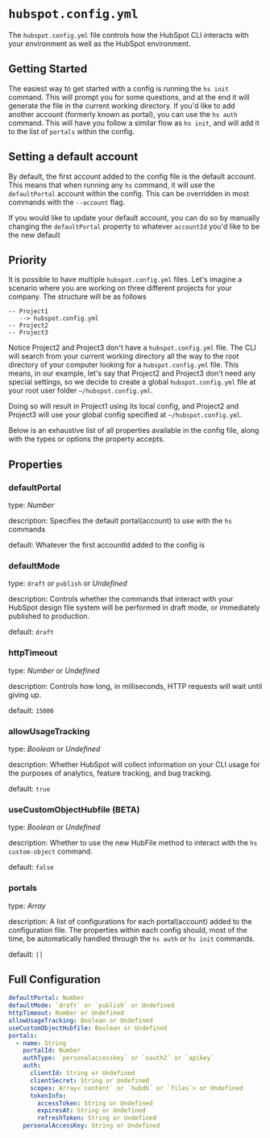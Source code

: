 # `hubspot.config.yml`

The `hubspot.config.yml` file controls how the HubSpot CLI interacts with your environment as well as the HubSpot environment.

## Getting Started

The easiest way to get started with a config is running the `hs init` command. This will prompt you for some questions, and at the end it will generate the file in the current working directory. If you'd like to add another account (formerly known as portal), you can use the `hs auth` command. This will have you follow a similar flow as `hs init`, and will add it to the list of `portals` within the config.

## Setting a default account

By default, the first account added to the config file is the default account. This means that when running any `hs` command, it will use the `defaultPortal` account within the config. This can be overridden in most commands with the `--account` flag.

If you would like to update your default account, you can do so by manually changing the `defaultPortal` property to whatever `accountId` you'd like to be the new default

## Priority

It is possible to have multiple `hubspot.config.yml` files. Let's imagine a scenario where you are working on three different projects for your company. The structure will be as follows

```
-- Project1
   --> hubspot.config.yml
-- Project2
-- Project3
```

Notice Project2 and Project3 don't have a `hubspot.config.yml` file. The CLI will search from your current working directory all the way to the root directory of your computer looking for a `hubspot.config.yml` file. This means, in our example, let's say that Project2 and Project3 don't need any special settings, so we decide to create a global `hubspot.config.yml` file at your root user folder `~/hubspot.config.yml`.

Doing so will result in Project1 using its local config, and Project2 and Project3 will use your global config specified at `~/hubspot.config.yml`.

Below is an exhaustive list of all properties available in the config file, along with the types or options the property accepts.

## Properties

### defaultPortal

type: _Number_

description: Specifies the default portal(account) to use with the `hs` commands

default: Whatever the first accountId added to the config is

### defaultMode

type: `draft` or `publish` or _Undefined_

description: Controls whether the commands that interact with your HubSpot design file system will be performed in draft mode, or immediately published to production.

default: `draft`

### httpTimeout

type: _Number_ or _Undefined_

description: Controls how long, in milliseconds, HTTP requests will wait until giving up.

default: `15000`

### allowUsageTracking

type: _Boolean_ or _Undefined_

description: Whether HubSpot will collect information on your CLI usage for the purposes of analytics, feature tracking, and bug tracking.

default: `true`

### useCustomObjectHubfile (BETA)

type: _Boolean_ or _Undefined_

description: Whether to use the new HubFile method to interact with the `hs custom-object` command.

default: `false`

### portals

type: _Array_

description: A list of configurations for each portal(account) added to the configuration file. The properties within each config should, most of the time, be automatically handled through the `hs auth` or `hs init` commands.

default: `[]`

## Full Configuration

```yml
defaultPortal: Number
defaultMode: `draft` or `publish` or Undefined
httpTimeout: Number or Undefined
allowUsageTracking: Boolean or Undefined
useCustomObjectHubfile: Boolean or Undefined
portals:
  - name: String
    portalId: Number
    authType: `personalaccesskey` or `oauth2` or `apikey`
    auth:
      clientId: String or Undefined
      clientSecret: String or Undefined
      scopes: Array<`content` or `hubdb` or `files`> or Undefined
      tokenInfo:
        accessToken: String or Undefined
        expiresAt: String or Undefined
        refreshToken: String or Undefined
    personalAccessKey: String or Undefined
```

